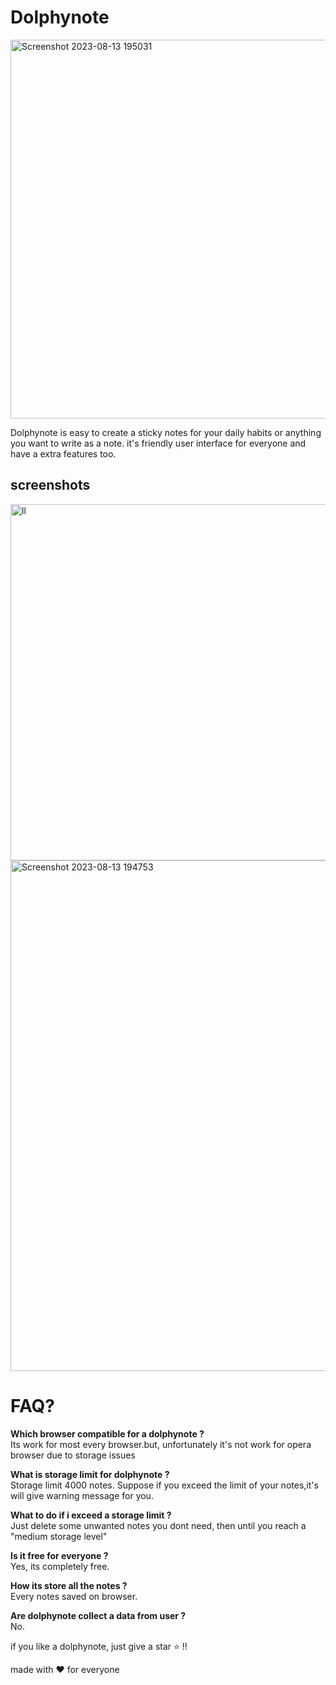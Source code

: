 

# Dolphynote
<img width="606" alt="Screenshot 2023-08-13 195031" src="https://github.com/sureshpandiyan1/dolphynote/assets/112636345/33c56de1-03a0-4a6a-a1f1-1d55704839ce">

Dolphynote is easy to create a sticky notes for your daily habits or anything you want to write as a note. it's friendly user interface
for everyone and have a extra features too.

## screenshots
<img width="570" alt="ll" src="https://github.com/sureshpandiyan1/dolphynote/assets/112636345/0fa18985-660c-4fc2-ade6-4d17858c50e3">

<img width="817" alt="Screenshot 2023-08-13 194753" src="https://github.com/sureshpandiyan1/dolphynote/assets/112636345/3e6fe307-9571-4038-995d-1d449d4d15a5">


# FAQ?
**Which browser compatible for a dolphynote ?** <br>
Its work for most every browser.but, unfortunately it's not work for opera browser due to storage issues

**What is storage limit for dolphynote ?** <br>
Storage limit 4000 notes. Suppose if you exceed the limit of your notes,it's will give warning message for you.

**What to do if i exceed a storage limit ?** <br>
Just delete some unwanted notes  you dont need, then until you reach a "medium storage level"

**Is it free for everyone ?** <br>
Yes, its completely free.

**How its store all the notes ?** <br>
Every notes saved on browser. 

**Are dolphynote collect a data from user ?** <br>
No.

if you like a dolphynote, just give a star ⭐ !!

made with ♥ for everyone
